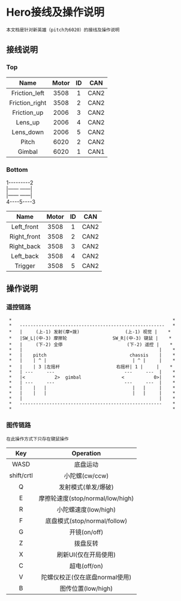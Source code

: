 # Hero接线及操作说明
```
本文档是针对新英雄（pitch为6020）的接线及操作说明
```

## 接线说明
### Top
|      Name      | Motor |  ID  | CAN  |
| :------------: | :---: | :--: | :--: |
| Friction_left  | 3508  |  1   | CAN2 |
| Friction_right | 3508  |  2   | CAN2 |
|  Friction_up   | 2006  |  3   | CAN2 |
|    Lens_up     | 2006  |  4   | CAN2 |
|   Lens_down    | 2006  |  5   | CAN2 |
|     Pitch      | 6020  |  2   | CAN2 |
|     Gimbal     | 6020  |  1   | CAN1 |

### Bottom
1---------2\
|—— ——|\
|—— ——|\
4----5----3

|    Name     | Motor |  ID   |  CAN  |
| :---------: | :---: | :---: | :---: |
| Left_front  | 3508  |   1   | CAN2  |
| Right_front | 3508  |   2   | CAN2  |
| Right_back  | 3508  |   3   | CAN2  |
|  Left_back  | 3508  |   4   | CAN2  |
|   Trigger   | 3508  |   5   | CAN2  |

## 操作说明
### 遥控链路
```plain
 *                                                            *
 *   ------------------------------------------------------   *
 *   |     (上-1) 发射(摩+拨)                 (上-1) 视觉 |    *
 *   |SW_L|(中-3) 摩擦轮                 SW_R|(中-3) 键鼠 |    *
 *   |     (下-2) 全停                        (下-2) 遥控 |    *
 *   |                                                   |    *
 *   |    pitch                               chassis    |    *
 *   |    | ^ |                                | ^ |     |    *
 *   |    | 3 |左摇杆                     右摇杆| 1 |     |    *
 *   | ---     ---                          ---     ---  |    *
 *   |<           2>  gimbal               <           0>|    *
 *   | ---     ---                          ---     ---  |    *
 *   |    |   |                                |   |     |    *
 *   |    |   |                                |   |     |    *
 *   |                                                   |    *
 *   -----------------------------------------------------    *
 *                                                            *
```

### 图传链路
```
在此操作方式下只存在键鼠操作
```
|    Key     |            Operation             |
| :--------: | :------------------------------: |
|    WASD    |             底盘运动             |
| shift/crtl |          小陀螺(cw/ccw)          |
|     Q      |       发射模式(单发/爆破)        |
|     E      | 摩擦轮速度(stop/normal/low/high) |
|     R      |       小陀螺速度(low/high)       |
|     F      |   底盘模式(stop/normal/follow)   |
|     G      |           开镜(on/off)           |
|     Z      |             拨盘反转             |
|     X      |       刷新UI(仅在开局使用)       |
|     C      |           超电(off/on)           |
|     V      |  陀螺仪校正(仅在底盘normal使用)  |
|     B      |        图传位置(low/high)        |